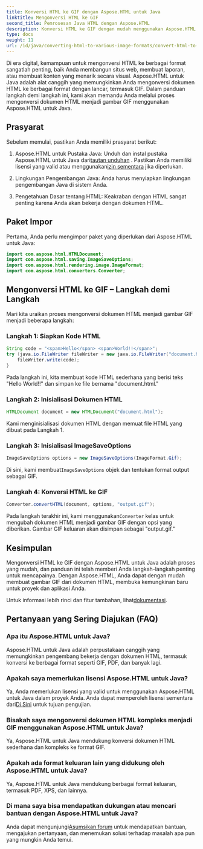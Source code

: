 ```yaml
---
title: Konversi HTML ke GIF dengan Aspose.HTML untuk Java
linktitle: Mengonversi HTML ke GIF
second_title: Pemrosesan Java HTML dengan Aspose.HTML
description: Konversi HTML ke GIF dengan mudah menggunakan Aspose.HTML untuk Java. Buat gambar menakjubkan dari dokumen HTML. Mulai sekarang!
type: docs
weight: 11
url: /id/java/converting-html-to-various-image-formats/convert-html-to-gif/
---
```


Di era digital, kemampuan untuk mengonversi HTML ke berbagai format sangatlah penting, baik Anda membangun situs web, membuat laporan, atau membuat konten yang menarik secara visual. Aspose.HTML untuk Java adalah alat canggih yang memungkinkan Anda mengonversi dokumen HTML ke berbagai format dengan lancar, termasuk GIF. Dalam panduan langkah demi langkah ini, kami akan memandu Anda melalui proses mengonversi dokumen HTML menjadi gambar GIF menggunakan Aspose.HTML untuk Java.

## Prasyarat

Sebelum memulai, pastikan Anda memiliki prasyarat berikut:

1. Aspose.HTML untuk Pustaka Java: Unduh dan instal pustaka Aspose.HTML untuk Java dari[tautan unduhan](https://releases.aspose.com/html/java/) . Pastikan Anda memiliki lisensi yang valid atau menggunakan[izin sementara](https://purchase.aspose.com/temporary-license/) jika diperlukan.

2. Lingkungan Pengembangan Java: Anda harus menyiapkan lingkungan pengembangan Java di sistem Anda.

3. Pengetahuan Dasar tentang HTML: Keakraban dengan HTML sangat penting karena Anda akan bekerja dengan dokumen HTML.

## Paket Impor

Pertama, Anda perlu mengimpor paket yang diperlukan dari Aspose.HTML untuk Java:

```java
import com.aspose.html.HTMLDocument;
import com.aspose.html.saving.ImageSaveOptions;
import com.aspose.html.rendering.image.ImageFormat;
import com.aspose.html.converters.Converter;
```

## Mengonversi HTML ke GIF – Langkah demi Langkah

Mari kita uraikan proses mengonversi dokumen HTML menjadi gambar GIF menjadi beberapa langkah:

### Langkah 1: Siapkan Kode HTML

```java
String code = "<span>Hello</span> <span>World!!</span>";
try (java.io.FileWriter fileWriter = new java.io.FileWriter("document.html")) {
    fileWriter.write(code);
}
```

Pada langkah ini, kita membuat kode HTML sederhana yang berisi teks "Hello World!!" dan simpan ke file bernama "document.html."

### Langkah 2: Inisialisasi Dokumen HTML

```java
HTMLDocument document = new HTMLDocument("document.html");
```

Kami menginisialisasi dokumen HTML dengan memuat file HTML yang dibuat pada Langkah 1.

### Langkah 3: Inisialisasi ImageSaveOptions

```java
ImageSaveOptions options = new ImageSaveOptions(ImageFormat.Gif);
```

 Di sini, kami membuat`ImageSaveOptions` objek dan tentukan format output sebagai GIF.

### Langkah 4: Konversi HTML ke GIF

```java
Converter.convertHTML(document, options, "output.gif");
```

 Pada langkah terakhir ini, kami menggunakan`Converter` kelas untuk mengubah dokumen HTML menjadi gambar GIF dengan opsi yang diberikan. Gambar GIF keluaran akan disimpan sebagai "output.gif."

## Kesimpulan

Mengonversi HTML ke GIF dengan Aspose.HTML untuk Java adalah proses yang mudah, dan panduan ini telah memberi Anda langkah-langkah penting untuk mencapainya. Dengan Aspose.HTML, Anda dapat dengan mudah membuat gambar GIF dari dokumen HTML, membuka kemungkinan baru untuk proyek dan aplikasi Anda.

 Untuk informasi lebih rinci dan fitur tambahan, lihat[dokumentasi](https://reference.aspose.com/html/java/).

## Pertanyaan yang Sering Diajukan (FAQ)

### Apa itu Aspose.HTML untuk Java?
   Aspose.HTML untuk Java adalah perpustakaan canggih yang memungkinkan pengembang bekerja dengan dokumen HTML, termasuk konversi ke berbagai format seperti GIF, PDF, dan banyak lagi.

### Apakah saya memerlukan lisensi Aspose.HTML untuk Java?
 Ya, Anda memerlukan lisensi yang valid untuk menggunakan Aspose.HTML untuk Java dalam proyek Anda. Anda dapat memperoleh lisensi sementara dari[Di Sini](https://purchase.aspose.com/temporary-license/) untuk tujuan pengujian.

### Bisakah saya mengonversi dokumen HTML kompleks menjadi GIF menggunakan Aspose.HTML untuk Java?
Ya, Aspose.HTML untuk Java mendukung konversi dokumen HTML sederhana dan kompleks ke format GIF.

### Apakah ada format keluaran lain yang didukung oleh Aspose.HTML untuk Java?
Ya, Aspose.HTML untuk Java mendukung berbagai format keluaran, termasuk PDF, XPS, dan lainnya.

### Di mana saya bisa mendapatkan dukungan atau mencari bantuan dengan Aspose.HTML untuk Java?
 Anda dapat mengunjungi[Asumsikan forum](https://forum.aspose.com/) untuk mendapatkan bantuan, mengajukan pertanyaan, dan menemukan solusi terhadap masalah apa pun yang mungkin Anda temui.